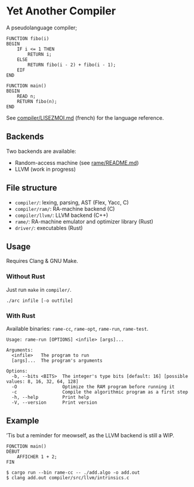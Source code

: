 # Yet Another Compiler

A pseudolanguage compiler;
```
FUNCTION fibo(i)
BEGIN
    IF i <= 1 THEN
        RETURN i;
    ELSE
        RETURN fibo(i - 2) + fibo(i - 1);
    EIF
END

FUNCTION main()
BEGIN
    READ n;
    RETURN fibo(n);
END
```

See [compiler/LISEZMOI.md](compiler/LISEZMOI.md) (french) for the language reference.

## Backends

Two backends are available:
- Random-access machine (see [rame/README.md](rame/README.md))
- LLVM (work in progress)

## File structure
- `compiler/`: lexing, parsing, AST (Flex, Yacc, C)
- `compiler/ram/`: RA-machine backend (C)
- `compiler/llvm/`: LLVM backend (C++)
- `rame/`: RA-machine emulator and optimizer library (Rust)
- `driver/`: executables (Rust)

## Usage

Requires Clang & GNU Make.

### Without Rust

Just run `make` in `compiler/`.

```
./arc infile [-o outfile]
```

### With Rust

Available binaries: `rame-cc`, `rame-opt`, `rame-run`, `rame-test`.

```
Usage: rame-run [OPTIONS] <infile> [args]...

Arguments:
  <infile>   The program to run
  [args]...  The program's arguments

Options:
  -b, --bits <BITS>  The integer's type bits [default: 16] [possible values: 8, 16, 32, 64, 128]
  -O                 Optimize the RAM program before running it
  -c                 Compile the algorithmic program as a first step
  -h, --help         Print help
  -V, --version      Print version
```

## Example

’Tis but a reminder for meowself, as the LLVM backend is still a WIP.

```
FONCTION main()
DÉBUT
    AFFICHER 1 + 2;
FIN
```
```
$ cargo run --bin rame-cc -- ./add.algo -o add.out
$ clang add.out compiler/src/llvm/intrinsics.c
```
